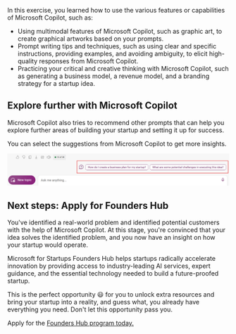 In this exercise, you learned how to use the various features or capabilities of Microsoft Copilot, such as:

- Using multimodal features of Microsoft Copilot, such as graphic art, to create graphical artworks based on your prompts.
- Prompt writing tips and techniques, such as using clear and specific instructions, providing examples, and avoiding ambiguity, to elicit high-quality responses from Microsoft Copilot.
- Practicing your critical and creative thinking with Microsoft Copilot, such as generating a business model, a revenue model, and a branding strategy for a startup idea.

## Explore further with Microsoft Copilot

Microsoft Copilot also tries to recommend other prompts that can help you explore further areas of building your startup and setting it up for success.

You can select the suggestions from Microsoft Copilot to get more insights.

![Screenshot showing microsoft copilot suggestions.](../media/copilot-suggestions.png)

## Next steps: Apply for Founders Hub

You've identified a real-world problem and identified potential customers with the help of Microsoft Copilot. At this stage, you're convinced that your idea solves the identified problem, and you now have an insight on how your startup would operate.

Microsoft for Startups Founders Hub helps startups radically accelerate innovation by providing access to industry-leading AI services, expert guidance, and the essential technology needed to build a future-proofed startup.

This is the perfect opportunity 😃 for you to unlock extra resources and bring your startup into a reality, and guess what, you already have everything you need. Don't let this opportunity pass you.

Apply for the [Founders Hub program today.](https://portal.startups.microsoft.com/signup)